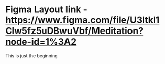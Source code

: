 # Figma Layout link - https://www.figma.com/file/U3ItkI1Clw5fz5uDBwuVbf/Meditation?node-id=1%3A2
This is just the beginning
